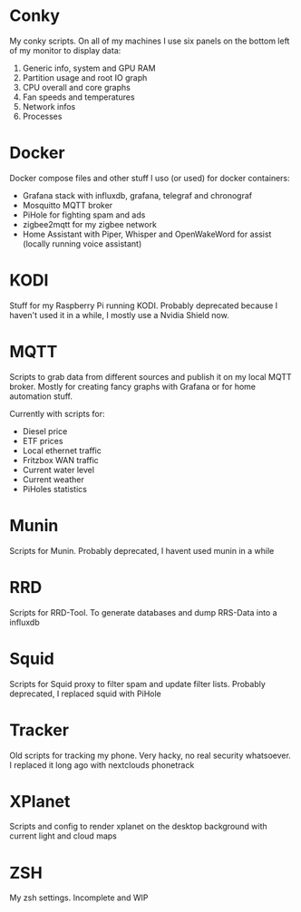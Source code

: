 
# Conky

My conky scripts. On all of my machines I use six panels on the bottom left of my monitor to display data:

 1. Generic info, system and GPU RAM
 2. Partition usage and root IO graph
 3. CPU overall and core graphs
 4. Fan speeds and temperatures
 5. Network infos
 6. Processes

# Docker

Docker compose files and other stuff I uso (or used) for docker containers:

- Grafana stack with influxdb, grafana, telegraf and chronograf
- Mosquitto MQTT broker
- PiHole for fighting spam and ads
- zigbee2mqtt for my zigbee network
- Home Assistant with Piper, Whisper and OpenWakeWord for assist (locally running voice assistant)

# KODI

Stuff for my Raspberry Pi running KODI. Probably deprecated because I haven't used it in a while, I mostly use a Nvidia Shield now.

# MQTT

Scripts to grab data from different sources and publish it on my local MQTT broker. Mostly for creating fancy graphs with Grafana or for home automation stuff.

Currently with scripts for:

- Diesel price
- ETF prices
- Local ethernet traffic
- Fritzbox WAN traffic
- Current water level
- Current weather
- PiHoles statistics

# Munin

Scripts for Munin. Probably deprecated, I havent used munin in a while

# RRD

Scripts for RRD-Tool. To generate databases and dump RRS-Data into a influxdb

# Squid

Scripts for Squid proxy to filter spam and update filter lists. Probably deprecated, I replaced squid with PiHole

# Tracker

Old scripts for tracking my phone. Very hacky, no real security whatsoever. I replaced it long ago with nextclouds phonetrack

# XPlanet

Scripts and config to render xplanet on the desktop background with current light and cloud maps

# ZSH

My zsh settings. Incomplete and WIP
